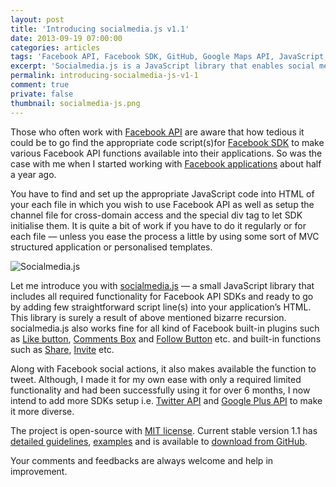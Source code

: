 ```yaml
---
layout: post
title: 'Introducing socialmedia.js v1.1'
date: 2013-09-19 07:00:00
categories: articles
tags: 'Facebook API, Facebook SDK, GitHub, Google Maps API, JavaScript, Socialmedia.js, Twitter API'
excerpt: 'Socialmedia.js is a JavaScript library that enables social media functions and plugins in web apps and websites. It reduces the pain of collecting code snippets and their setup.'
permalink: introducing-socialmedia-js-v1-1
comment: true
private: false
thumbnail: socialmedia-js.png
---
```


Those who often work with [Facebook API](https://developers.facebook.com/) are aware that how tedious it could be to go find the appropriate code script(s)for [Facebook SDK](https://developers.facebook.com/docs/sdks/) to make various Facebook API functions available into their applications. So was the case with me when I started working with [Facebook applications](http://jabran.me/understanding-user-journey-in-facebook-applications/) about half a year ago.

You have to find and set up the appropriate JavaScript code into HTML of your each file in which you wish to use Facebook API as well as setup the channel file for cross-domain access and the special div tag to let SDK initialise them. It is quite a bit of work if you have to do it regularly or for each file — unless you ease the process a little by using some sort of MVC structured application or personalised templates.

<img src="{{ '/assets/images/socialmedia.js.jpg' | prepend: site.baseurl }}" alt="Socialmedia.js" class="img-responsive">

Let me introduce you with [socialmedia.js](https://github.com/jabranr/socialmedia.js#readme) — a small JavaScript library that includes all required functionality for Facebook API SDKs and ready to go by adding few straightforward script line(s) into your application’s HTML. This library is surely a result of above mentioned bizarre recursion. socialmedia.js also works fine for all kind of Facebook built-in plugins such as [Like button](http://jabran.me/introducing-socialmedia-js-v1-1/https//developers.facebook.com/docs/reference/plugins/like/), [Comments Box](https://developers.facebook.com/docs/reference/plugins/comments/) and [Follow Button](https://developers.facebook.com/docs/reference/plugins/follow/) etc. and built-in functions such as [Share](https://developers.facebook.com/docs/plugins/share/), [Invite](https://developers.facebook.com/docs/reference/dialogs/requests/) etc.

Along with Facebook social actions, it also makes available the function to tweet. Although, I made it for my own ease with only a required limited functionality and had been successfully using it for over 6 months, I now intend to add more SDKs setup i.e. [Twitter API](https://dev.twitter.com/) and [Google Plus API](https://developers.google.com/+/api/) to make it more diverse.

The project is open-source with [MIT license](http://opensource.org/licenses/MIT). Current stable version 1.1 has [detailed guidelines](https://github.com/jabranr/socialmedia.js#readme), [examples](http://jabran.me/sandbox/socialmediadotjs/) and is available to [download from GitHub](https://github.com/jabranr/socialmedia.js/archive/1.1.zip).

Your comments and feedbacks are always welcome and help in improvement.